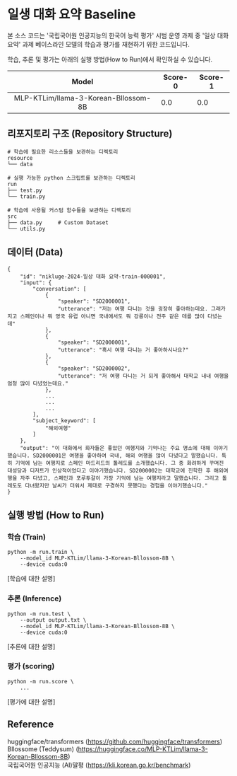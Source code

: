 # 일생 대화 요약 Baseline
본 소스 코드는 '국립국어원 인공지능의 한국어 능력 평가' 시범 운영 과제 중 '일상 대화 요약' 과제 베이스라인 모델의 학습과 평가를 재현하기 위한 코드입니다.  

학습, 추론 및 평가는 아래의 실행 방법(How to Run)에서 확인하실 수 있습니다.  

|Model|Score-0|Score-1|
|:---:|---|---|
|MLP-KTLim/llama-3-Korean-Bllossom-8B|0.0|0.0|

## 리포지토리 구조 (Repository Structure)
```
# 학습에 필요한 리소스들을 보관하는 디렉토리
resource
└── data

# 실행 가능한 python 스크립트를 보관하는 디렉토리
run
├── test.py
└── train.py

# 학습에 사용될 커스텀 함수들을 보관하는 디렉토리
src
├── data.py     # Custom Dataset
└── utils.py
```

## 데이터 (Data)
```
{
    "id": "nikluge-2024-일상 대화 요약-train-000001",
    "input": {
        "conversation": [
            {
                "speaker": "SD2000001",
                "utterance": "저는 여행 다니는 것을 굉장히 좋아하는데요. 그래가지고 스페인이나 뭐 영국 유럽 아니면 국내에서도 뭐 강릉이나 전주 같은 데를 많이 다녔는데"
            },
            {
                "speaker": "SD2000001",
                "utterance": "혹시 여행 다니는 거 좋아하시나요?"
            },
            {
                "speaker": "SD2000002",
                "utterance": "저 여행 다니는 거 되게 좋아해서 대학교 내내 여행을 엄청 많이 다녔었는데요."
            },
            ...
            ...
            ...
        ],
        "subject_keyword": [
            "해외여행"
        ]
    },
    "output": "이 대화에서 화자들은 좋았던 여행지와 기억나는 주요 명소에 대해 이야기했습니다. SD2000001은 여행을 좋아하여 국내, 해외 여행을 많이 다녔다고 말했습니다. 특히 기억에 남는 여행지로 스페인 마드리드의 톨레도를 소개했습니다. 그 중 화려하게 꾸며진 대성당과 디저트가 인상적이었다고 이야기했습니다. SD2000002는 대학교에 진학한 후 해외여행을 자주 다녔고, 스페인과 포루투갈이 가장 기억에 남는 여행지라고 말했습니다. 그리고 톨레도도 다녀왔지만 날씨가 더워서 제대로 구경하지 못했다는 경험을 이야기했습니다."
}
```

## 실행 방법 (How to Run)
### 학습 (Train)
```
python -m run.train \
    --model_id MLP-KTLim/llama-3-Korean-Bllossom-8B \
    --device cuda:0
```
[학습에 대한 설명]

### 추론 (Inference)
```
python -m run.test \
    --output output.txt \
    --model_id MLP-KTLim/llama-3-Korean-Bllossom-8B \
    --device cuda:0
```
[추론에 대한 설명]

### 평가 (scoring)
```
python -m run.score \
    ...
```
[평가에 대한 설명]

## Reference

huggingface/transformers (https://github.com/huggingface/transformers)  
Bllossome (Teddysum) (https://huggingface.co/MLP-KTLim/llama-3-Korean-Bllossom-8B)  
국립국어원 인공지능 (AI)말평 (https://kli.korean.go.kr/benchmark)  
